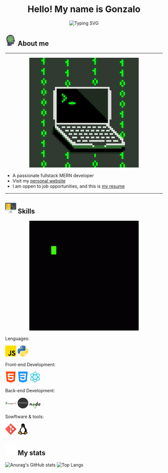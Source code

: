 <h1 align="center">
  Hello! My name is Gonzalo
</h1>

<p align='center'>
  <img src="https://readme-typing-svg.herokuapp.com?font=Fira+Code&pause=1000&random=false&width=435&lines=Welcome+to+my+github+profile!;Fullstack+MERN+developer;Computer+Engineering+student" alt="Typing SVG">
</p>

## <img src="./image/programmer.png"  width="35"> About me

------------

<div align="center">
  <img src="./image/programmer.gif" alt="Descripción del GIF" style="margin-left: auto; margin-right: auto; width: 350px;">
</div>

- A passionate fullstack MERN developer
- Visit my [personal website](https://personal-web-two-eta.vercel.app/)
- I am oppen to job opportunities, and this is [my resume](https://drive.google.com/file/d/1886-T-SVw5JwlD2ulGFNVs4M5iAB6akz/view?usp=sharing)

------------

## <img src="./image/coding.png"  width="35"> Skills

<div align="center">
  <img src="./image/code-coding.gif" alt="Descripción del GIF" style="margin-left: auto; margin-right: auto; width: 350px;">
</div>

Lenguages: 

<img src="./image/js.png"  width="35"> <img src="./image/python.png"  width="35"> 

Front-end Development:

<img src="./image/html-5.png"  width="35"> <img src="./image/css-3.png"  width="35"> <img src="./image/science.png"  width="35"> 

Back-end Development:

<img src="./image/1012822_code_development_logo_mongodb_programming_icon.png"  width="35"> <img src="./image/express-js.png"  width="35"> <img src="./image/node-js.png"  width="35"> 

Sowftware & tools:

<img src="./image/2993773_git_social media_icon.png"  width="35"> <img src="./image/linux.png"  width="35">

## <img src="./image/github-icon.png"  width="35"> My stats

![Anurag's GitHub stats](https://github-readme-stats.vercel.app/api?username=gonzavh17&hide=contribs,prs) 
![Top Langs](https://github-readme-stats.vercel.app/api/top-langs/?username=gonzavh17&layout=compact)
